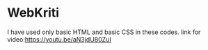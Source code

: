 # WebKriti
I have used only basic HTML and basic CSS in these codes.
link for video:https://youtu.be/aN3jdU80ZuI
